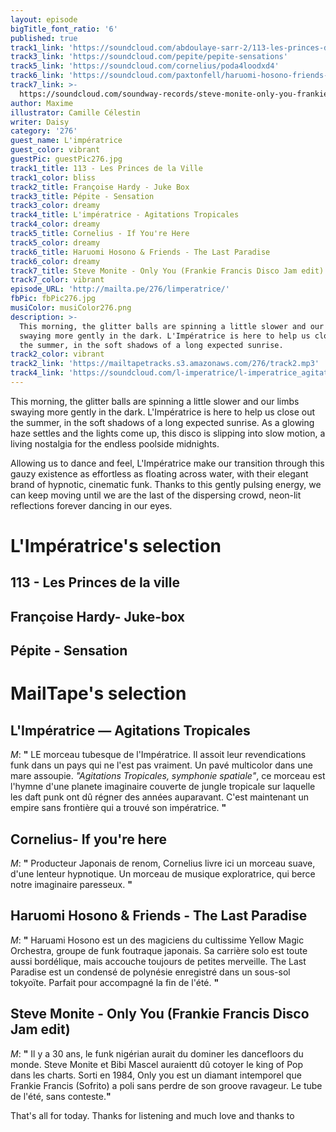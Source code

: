 ```yaml
---
layout: episode
bigTitle_font_ratio: '6'
published: true
track1_link: 'https://soundcloud.com/abdoulaye-sarr-2/113-les-princes-de-la-ville'
track3_link: 'https://soundcloud.com/pepite/pepite-sensations'
track5_link: 'https://soundcloud.com/cornelius/poda4loodxd4'
track6_link: 'https://soundcloud.com/paxtonfell/haruomi-hosono-friends-the-last-paradise'
track7_link: >-
  https://soundcloud.com/soundway-records/steve-monite-only-you-frankie-francis-disco-jam-edit-1
author: Maxime
illustrator: Camille Célestin
writer: Daisy
category: '276'
guest_name: L'impératrice
guest_color: vibrant
guestPic: guestPic276.jpg
track1_title: 113 - Les Princes de la Ville
track1_color: bliss
track2_title: Françoise Hardy - Juke Box
track3_title: Pépite - Sensation
track3_color: dreamy
track4_title: L'impératrice - Agitations Tropicales
track4_color: dreamy
track5_title: Cornelius - If You're Here
track5_color: dreamy
track6_title: Haruomi Hosono & Friends - The Last Paradise
track6_color: dreamy
track7_title: Steve Monite - Only You (Frankie Francis Disco Jam edit)
track7_color: vibrant
episode_URL: 'http://mailta.pe/276/limperatrice/'
fbPic: fbPic276.jpg
musiColor: musiColor276.png
description: >-
  This morning, the glitter balls are spinning a little slower and our limbs
  swaying more gently in the dark. L'Impératrice is here to help us close out
  the summer, in the soft shadows of a long expected sunrise.
track2_color: vibrant
track2_link: 'https://mailtapetracks.s3.amazonaws.com/276/track2.mp3'
track4_link: 'https://soundcloud.com/l-imperatrice/l-imperatrice_agitations-tropicales'
---
```

<p id="introduction">This morning, the glitter balls are spinning a little slower and our limbs swaying more gently in the dark. L'Impératrice is here to help us close out the summer, in the soft shadows of a long expected sunrise. As a glowing haze settles and the lights come up, this disco is slipping into slow motion, a living nostalgia for the endless poolside midnights.</p>
<p>Allowing us to dance and feel, L'Impératrice make our transition through this gauzy existence as effortless as floating across water, with their elegant brand of hypnotic, cinematic funk. Thanks to this gently pulsing energy, we can keep moving until we are the last of the dispersing crowd, neon-lit reflections forever dancing in our eyes.</p> 


# L'Impératrice's selection


## 113 - Les Princes de la ville

## Françoise Hardy- Juke-box

## Pépite - Sensation


# MailTape's selection

## L'Impératrice — Agitations Tropicales
_M_: **"** LE morceau tubesque de l'Impératrice. Il assoit leur revendications funk dans un pays qui ne l'est pas vraiment. Un pavé multicolor dans une mare assoupie. _"Agitations Tropicales, symphonie spatiale"_, ce morceau est l'hymne d'une planete imaginaire couverte de jungle tropicale sur laquelle les daft punk ont dû régner des années auparavant. C'est maintenant un empire sans frontière qui a trouvé son impératrice. **"**

## Cornelius- If you're here
_M_: **"** Producteur Japonais de renom, Cornelius livre ici un morceau suave, d'une lenteur hypnotique. Un morceau de musique exploratrice, qui berce notre imaginaire paresseux. **"**

## Haruomi Hosono & Friends - The Last Paradise
_M_: **"** Haruami Hosono est un des magiciens du cultissime Yellow Magic Orchestra, groupe de funk foutraque japonais. Sa carrière solo est toute aussi bordélique, mais accouche toujours de petites merveille. The Last Paradise est un condensé de polynésie enregistré dans un sous-sol tokyoïte. Parfait pour accompagné la fin de l'été. **"**

## Steve Monite - Only You (Frankie Francis Disco Jam edit)
_M_: **"** Il y a 30 ans, le funk nigérian aurait du dominer les dancefloors du monde. Steve Monite et Bibi Mascel auraientt dû cotoyer le king of Pop dans les charts. Sorti en 1984, Only you est un diamant intemporel que Frankie Francis (Sofrito) a poli sans perdre de son groove ravageur. Le tube de l'été, sans conteste.**"**

<p id="outroduction">That's all for today. Thanks for listening and much love and thanks to </p>
